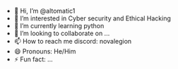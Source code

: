 - 👋 Hi, I’m @altomatic1
- 👀 I’m interested in Cyber security and Ethical Hacking
- 🌱 I’m currently learning python 
- 💞️ I’m looking to collaborate on ...
- 📫 How to reach me discord: novalegion
- 😄 Pronouns: He/Him
- ⚡ Fun fact: ...

<!---
altomatic1/altomatic1 is a ✨ special ✨ repository because its `README.md` (this file) appears on your GitHub profile.
You can click the Preview link to take a look at your changes.
--->
